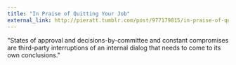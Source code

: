 ```yaml
---
title: "In Praise of Quitting Your Job"
external_link: http://pieratt.tumblr.com/post/977179815/in-praise-of-quitting-your-job
---
```

"States of approval and decisions-by-committee and constant compromises are
third-party interruptions of an internal dialog that needs to come to its own
conclusions."

